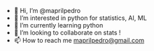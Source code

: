 - 👋 Hi, I’m @maprilpedro
- 👀 I’m interested in python for statistics, AI, ML
- 🌱 I’m currently learning python
- 💞️ I’m looking to collaborate on stats !
- 📫 How to reach me maprilpedro@gmail.com

<!---
maprilpedro/maprilpedro is a ✨ special ✨ repository because its `README.md` (this file) appears on your GitHub profile.
You can click the Preview link to take a look at your changes.
--->
